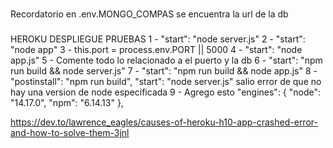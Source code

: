 ###
Recordatorio en .env.MONGO_COMPAS se encuentra la url de la db


###
HEROKU DESPLIEGUE PRUEBAS
1 - "start": "node server.js"
2 - "start": "node app"
3 - this.port = process.env.PORT || 5000
4 - "start": "node app.js"
5 - Comente todo lo relacionado a el puerto y la db
6 - "start": "npm run build && node server.js"
7 - "start": "npm run build && node app.js"
8 - "postinstall": "npm run build",  "start": "node server.js"
    salio error de que no hay una version de node especificada
9 - Agrego esto
    "engines": {
    "node": "14.17.0",
    "npm": "6.14.13"
},


https://dev.to/lawrence_eagles/causes-of-heroku-h10-app-crashed-error-and-how-to-solve-them-3jnl